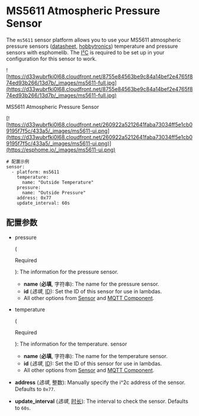 # MS5611 Atmospheric Pressure Sensor

The `ms5611` sensor platform allows you to use your MS5611 atmospheric pressure sensors ([datasheet](https://www.te.com/commerce/DocumentDelivery/DDEController?Action=showdoc&DocId=Data+Sheet%7FMS5611-01BA03%7FB3%7Fpdf%7FEnglish%7FENG_DS_MS5611-01BA03_B3.pdf%7FCAT-BLPS0036), [hobbytronics](http://www.hobbytronics.co.uk/ms5611-altitude-sensor)) temperature and pressure sensors with esphomelib. The [I²C](https://esphome.io/components/i2c#i2c) is required to be set up in your configuration for this sensor to work.

![https://d33wubrfki0l68.cloudfront.net/8755e84563be9c84a14bef2e4765f874ed93b266/13d7b/_images/ms5611-full.jpg](https://d33wubrfki0l68.cloudfront.net/8755e84563be9c84a14bef2e4765f874ed93b266/13d7b/_images/ms5611-full.jpg)

MS5611 Atmospheric Pressure Sensor

[![https://d33wubrfki0l68.cloudfront.net/260922a5212641faba73034ff5e1cb09195f7f5c/433a5/_images/ms5611-ui.png](https://d33wubrfki0l68.cloudfront.net/260922a5212641faba73034ff5e1cb09195f7f5c/433a5/_images/ms5611-ui.png)](https://esphome.io/_images/ms5611-ui.png)

```
# 配置示例
sensor:
  - platform: ms5611
    temperature:
      name: "Outside Temperature"
    pressure:
      name: "Outside Pressure"
    address: 0x77
    update_interval: 60s
```

## **配置参数**

- pressure

   

  (

  Required

  ): The information for the pressure sensor.

  - **name** (**必填**, 字符串): The name for the pressure sensor.
  - **id** (*选填*, [ID](esphome/guides/configuration-types#id)): Set the ID of this sensor for use in lambdas.
  - All other options from [Sensor](https://esphome.io/components/sensor/#config-sensor) and [MQTT Component](https://esphome.io/components/mqtt#config-mqtt-component).

- temperature

   

  (

  Required

  ): The information for the temperature. sensor

  - **name** (**必填**, 字符串): The name for the temperature sensor.
  - **id** (*选填*, [ID](esphome/guides/configuration-types#id)): Set the ID of this sensor for use in lambdas.
  - All other options from [Sensor](https://esphome.io/components/sensor/#config-sensor) and [MQTT Component](https://esphome.io/components/mqtt#config-mqtt-component).

- **address** (*选填*, 整数): Manually specify the i^2c address of the sensor. Defaults to `0x77`.

- **update_interval** (*选填*, [时长](esphome/guides/configuration-types#时长)): The interval to check the sensor. Defaults to `60s`.